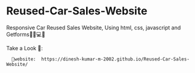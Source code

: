 # Reused-Car-Sales-Website
Responsive Car Reused Sales Website, Using html, css, javascript and Getforms✌🏼💻✨

Take a Look 🧐:

      🎯website:  https://dinesh-kumar-m-2002.github.io/Reused-Car-Sales-Website/
